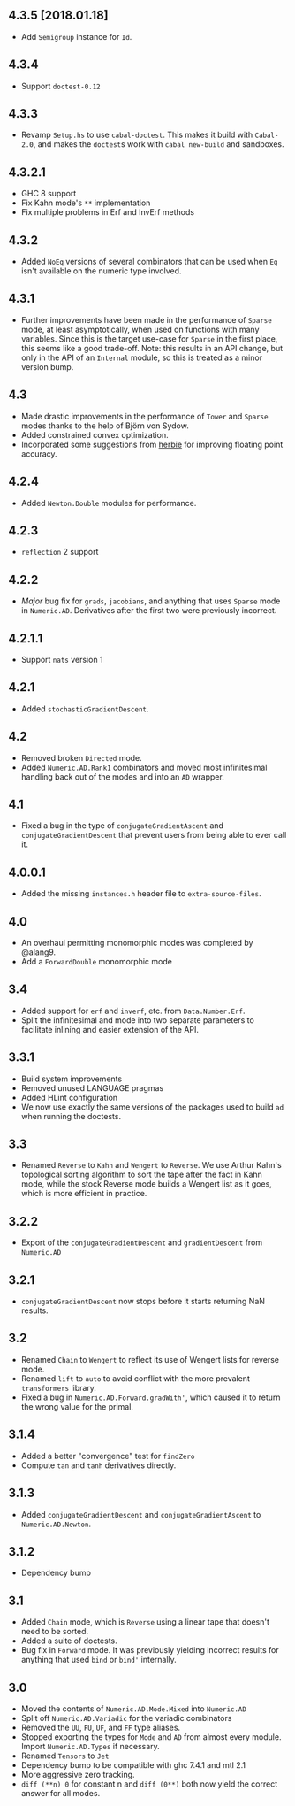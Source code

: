 4.3.5 [2018.01.18]
------------------
* Add `Semigroup` instance for `Id`.

4.3.4
-----
* Support `doctest-0.12`

4.3.3
-----
* Revamp `Setup.hs` to use `cabal-doctest`. This makes it build
  with `Cabal-2.0`, and makes the `doctest`s work with `cabal new-build` and
  sandboxes.

4.3.2.1
-----
* GHC 8 support
* Fix Kahn mode's `**` implementation
* Fix multiple problems in Erf and InvErf methods

4.3.2
-----
* Added `NoEq` versions of several combinators that can be used when `Eq` isn't available on the numeric type involved.

4.3.1
-----
* Further improvements have been made in the performance of `Sparse` mode, at least asymptotically, when used on functions with many variables.
  Since this is the target use-case for `Sparse` in the first place, this seems like a good trade-off. Note: this results in an API change, but
  only in the API of an `Internal` module, so this is treated as a minor version bump.

4.3
---
* Made drastic improvements in the performance of `Tower` and `Sparse` modes thanks to the help of Björn von Sydow.
* Added constrained convex optimization.
* Incorporated some suggestions from [herbie](http://herbie.uwplse.org/z) for improving floating point accuracy.

4.2.4
-----
* Added `Newton.Double` modules for performance.

4.2.3
-----
* `reflection` 2 support

4.2.2
-----
* *Major* bug fix for `grads`, `jacobians`, and anything that uses `Sparse` mode in `Numeric.AD`. Derivatives after the first two
  were previously incorrect.

4.2.1.1
-------
* Support `nats` version 1

4.2.1
-----
* Added `stochasticGradientDescent`.

4.2
---
* Removed broken `Directed` mode.
* Added `Numeric.AD.Rank1` combinators and moved most infinitesimal handling back out of the modes and into an `AD` wrapper.

4.1
---
* Fixed a bug in the type of `conjugateGradientAscent` and `conjugateGradientDescent` that prevent users from being able to ever call it.

4.0.0.1
-------
* Added the missing `instances.h` header file to `extra-source-files`.

4.0
---
* An overhaul permitting monomorphic modes was completed by @alang9.
* Add a `ForwardDouble` monomorphic mode

3.4
---
* Added support for `erf` and `inverf`, etc. from `Data.Number.Erf`.
* Split the infinitesimal and mode into two separate parameters to facilitate inlining and easier extension of the API.

3.3.1
-----
* Build system improvements
* Removed unused LANGUAGE pragmas
* Added HLint configuration
* We now use exactly the same versions of the packages used to build `ad` when running the doctests.

3.3
---
* Renamed `Reverse` to `Kahn` and `Wengert` to `Reverse`. We use Arthur Kahn's topological sorting algorithm to
  sort the tape after the fact in Kahn mode, while the stock Reverse mode builds a Wengert list as it goes, which
  is more efficient in practice.

3.2.2
-----
* Export of the `conjugateGradientDescent` and `gradientDescent` from `Numeric.AD`

3.2.1
---
* `conjugateGradientDescent` now stops before it starts returning NaN results.

3.2
---
* Renamed `Chain` to `Wengert` to reflect its use of Wengert lists for reverse mode.
* Renamed `lift` to `auto` to avoid conflict with the more prevalent `transformers` library.
* Fixed a bug in `Numeric.AD.Forward.gradWith'`, which caused it to return the wrong value for the primal.

3.1.4
-----
* Added a better "convergence" test for `findZero`
* Compute `tan` and `tanh` derivatives directly.

3.1.3
-----
* Added `conjugateGradientDescent` and `conjugateGradientAscent` to `Numeric.AD.Newton`.

3.1.2
-----
* Dependency bump

3.1
---
* Added `Chain` mode, which is `Reverse` using a linear tape that doesn't need to be sorted.
* Added a suite of doctests.
* Bug fix in `Forward` mode. It was previously yielding incorrect results for anything that used `bind` or `bind'` internally.

3.0
---
* Moved the contents of `Numeric.AD.Mode.Mixed` into `Numeric.AD`
* Split off `Numeric.AD.Variadic` for the variadic combinators
* Removed the `UU`, `FU`, `UF`, and `FF` type aliases.
* Stopped exporting the types for `Mode` and `AD` from almost every module. Import `Numeric.AD.Types` if necessary.
* Renamed `Tensors` to `Jet`
* Dependency bump to be compatible with ghc 7.4.1 and mtl 2.1
* More aggressive zero tracking.
* `diff (**n) 0` for constant n and `diff (0**)` both now yield the correct answer for all modes.
